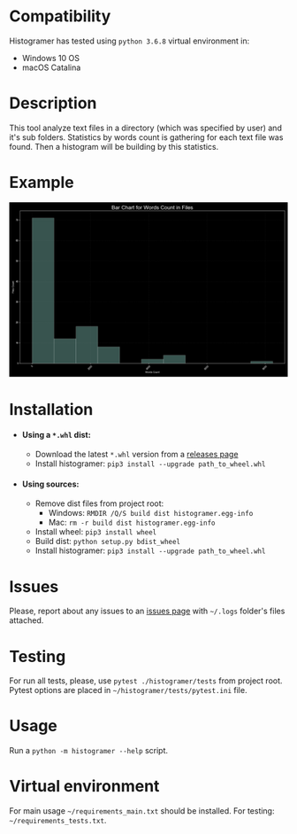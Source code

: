 # Compatibility #
Histogramer has tested using `python 3.6.8` virtual environment in:
   * Windows 10 OS
   * macOS Catalina

# Description #
This tool analyze text files in a directory (which was specified by user) 
and it's sub folders. Statistics by words count is gathering 
for each text file was found. Then a histogram will be building 
by this statistics.
  
 # Example #
![](examples/histogram.png)

# Installation #
* #### Using a `*.whl` dist: ####
   * Download the latest `*.whl` version from a
   [releases page](https://github.com/jim-molecule/histogramer/releases)
   * Install histogramer: `pip3 install --upgrade path_to_wheel.whl`

* #### Using sources: ####
   * Remove dist files from project root:
      * Windows: `RMDIR /Q/S build dist histogramer.egg-info`
      * Mac: `rm -r build dist histogramer.egg-info`
   * Install wheel: `pip3 install wheel`
   * Build dist: `python setup.py bdist_wheel`
   * Install histogramer: `pip3 install --upgrade path_to_wheel.whl`

# Issues #
Please, report about any issues to an 
[issues page](https://github.com/jim-molecule/histogramer/issues/new/choose)
with `~/.logs` folder's files attached.

# Testing #
For run all tests, please, use `pytest ./histogramer/tests` from project root.
Pytest options are placed in `~/histogramer/tests/pytest.ini` file.

# Usage #
Run a `python -m histogramer --help` script.
 
# Virtual environment #
For main usage `~/requirements_main.txt` should be installed.
For testing: `~/requirements_tests.txt`.
